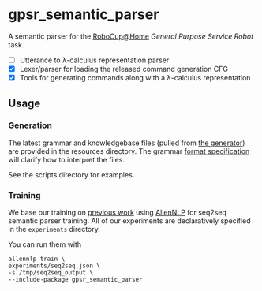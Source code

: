 # gpsr_semantic_parser

A semantic parser for the [RoboCup@Home](http://www.robocupathome.org/) _General Purpose Service Robot_ task.

* [ ] Utterance to λ-calculus representation parser
* [X] Lexer/parser for loading the released command generation CFG
* [X] Tools for generating commands along with a λ-calculus representation

## Usage

### Generation

The latest grammar and knowledgebase files (pulled from [the generator](https://github.com/kyordhel/GPSRCmdGen)) are provided in the resources directory. The grammar [format specification](https://github.com/kyordhel/GPSRCmdGen/wiki/Grammar-Format-Specification) will clarify how to interpret the files.

See the scripts directory for examples.

### Training

We base our training on [previous work](https://github.com/jbkjr/allennlp_sempar) using [AllenNLP](https://allennlp.org) for seq2seq semantic parser training. All of our experiments are
declaratively specified  in the `experiments` directory.

You can run them with

    allennlp train \
    experiments/seq2seq.json \
    -s /tmp/seq2seq_output \
    --include-package gpsr_semantic_parser
